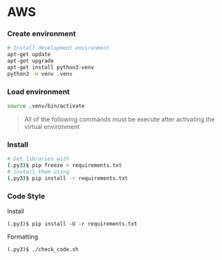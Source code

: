 # AWS

### Create environment

```bash
# Install development environment
apt-get update
apt-get upgrade
apt-get install python3-venv
python3 -m venv .venv
```

### Load environment

```bash
source .venv/bin/activate
```

> All of the following commands must be execute after activating the virtual environment

### Install

```bash
# Get libraries with
(.py3)$ pip freeze > requirements.txt
# install them using
(.py3)$ pip install -r requirements.txt
```

### Code Style

Install
```
(.py3)$ pip install -U -r requirements.txt
```

Formatting
```
(.py3)$ ./check_code.sh
```


